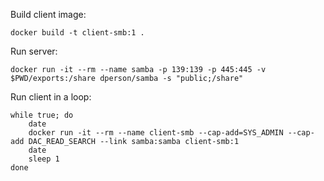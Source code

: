 Build client image:
```
docker build -t client-smb:1 .
```

Run server:
```
docker run -it --rm --name samba -p 139:139 -p 445:445 -v $PWD/exports:/share dperson/samba -s "public;/share"
```

Run client in a loop:
```
while true; do
    date
    docker run -it --rm --name client-smb --cap-add=SYS_ADMIN --cap-add DAC_READ_SEARCH --link samba:samba client-smb:1
    date
    sleep 1
done
```
